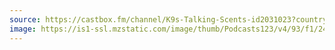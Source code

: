 ```yaml
---
source: https://castbox.fm/channel/K9s-Talking-Scents-id2031023?country=us
image: https://is1-ssl.mzstatic.com/image/thumb/Podcasts123/v4/93/f1/24/93f124db-065f-cd66-2bfd-e17313b9ff50/mza_868922751666760801.jpg/400x400bb.jpg
---
```

